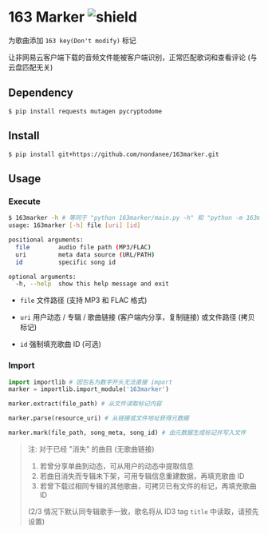 # 163 Marker ![shield](https://img.shields.io/badge/python-3-blue)

为歌曲添加 `163 key(Don't modify)` 标记

让非网易云客户端下载的音频文件能被客户端识别，正常匹配歌词和查看评论 (与云盘匹配无关)

## Dependency

```
$ pip install requests mutagen pycryptodome
```

## Install
```
$ pip install git+https://github.com/nondanee/163marker.git
```

## Usage

### Execute

```sh
$ 163marker -h # 等同于 "python 163marker/main.py -h" 和 "python -m 163marker.main -h"
usage: 163marker [-h] file [uri] [id]

positional arguments:
  file        audio file path (MP3/FLAC)
  uri         meta data source (URL/PATH)
  id          specific song id

optional arguments:
  -h, --help  show this help message and exit
```

- `file` 文件路径 (支持 MP3 和 FLAC 格式)

- `uri` 用户动态 / 专辑 / 歌曲链接 (客户端内分享，复制链接) 或文件路径 (拷贝标记)

- `id` 强制填充歌曲 ID (可选)

### Import

```python
import importlib # 因包名为数字开头无法直接 import
marker = importlib.import_module('163marker')
```

```python
marker.extract(file_path) # 从文件读取标记内容

marker.parse(resource_uri) # 从链接或文件地址获得元数据

marker.mark(file_path, song_meta, song_id) # 由元数据生成标记并写入文件
```

> 注: 对于已经 "消失" 的曲目 (无歌曲链接)
>
>  1. 若曾分享单曲到动态，可从用户的动态中提取信息
>  2. 若曲目消失而专辑未下架，可用专辑信息重建数据，再填充歌曲 ID
>  3. 若曾下载过相同专辑的其他歌曲，可拷贝已有文件的标记，再填充歌曲 ID
>
>  (2/3 情况下默认同专辑歌手一致，歌名将从 ID3 tag `title` 中读取，请预先设置)
